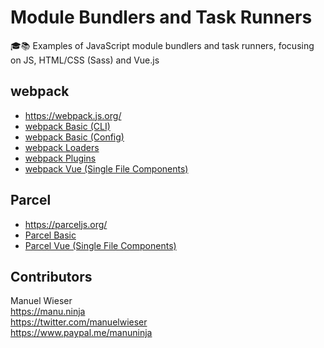 # Module Bundlers and Task Runners

🎓📚 Examples of JavaScript module bundlers and task runners, focusing on JS, HTML/CSS (Sass) and Vue.js

## webpack
* <https://webpack.js.org/>
* [webpack Basic (CLI)](/webpack-basic)
* [webpack Basic (Config)](/webpack-config)
* [webpack Loaders](/webpack-loaders)
* [webpack Plugins](/webpack-plugins)
* [webpack Vue (Single File Components)](/webpack-vue)

## Parcel
* <https://parceljs.org/>
* [Parcel Basic](/parcel-basic)
* [Parcel Vue (Single File Components)](/parcel-vue)

## Contributors

Manuel Wieser<br>
<https://manu.ninja><br>
<https://twitter.com/manuelwieser><br>
<https://www.paypal.me/manuninja><br>
